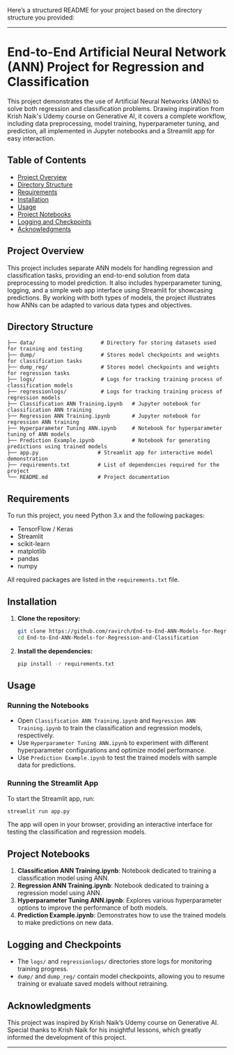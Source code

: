 Here’s a structured README for your project based on the directory structure you provided:

---

# End-to-End Artificial Neural Network (ANN) Project for Regression and Classification

This project demonstrates the use of Artificial Neural Networks (ANNs) to solve both regression and classification problems. Drawing inspiration from Krish Naik's Udemy course on Generative AI, it covers a complete workflow, including data preprocessing, model training, hyperparameter tuning, and prediction, all implemented in Jupyter notebooks and a Streamlit app for easy interaction.

## Table of Contents
- [Project Overview](#project-overview)
- [Directory Structure](#directory-structure)
- [Requirements](#requirements)
- [Installation](#installation)
- [Usage](#usage)
- [Project Notebooks](#project-notebooks)
- [Logging and Checkpoints](#logging-and-checkpoints)
- [Acknowledgments](#acknowledgments)

## Project Overview
This project includes separate ANN models for handling regression and classification tasks, providing an end-to-end solution from data preprocessing to model prediction. It also includes hyperparameter tuning, logging, and a simple web app interface using Streamlit for showcasing predictions. By working with both types of models, the project illustrates how ANNs can be adapted to various data types and objectives.

## Directory Structure

```
├── data/                     # Directory for storing datasets used for training and testing
├── dump/                     # Stores model checkpoints and weights for classification tasks
├── dump_reg/                 # Stores model checkpoints and weights for regression tasks
├── logs/                     # Logs for tracking training process of classification models
├── regressionlogs/           # Logs for tracking training process of regression models
├── Classification ANN Training.ipynb   # Jupyter notebook for classification ANN training
├── Regression ANN Training.ipynb       # Jupyter notebook for regression ANN training
├── Hyperparameter Tuning ANN.ipynb     # Notebook for hyperparameter tuning of ANN models
├── Prediction Example.ipynb            # Notebook for generating predictions using trained models
├── app.py                   # Streamlit app for interactive model demonstration
├── requirements.txt         # List of dependencies required for the project
└── README.md                # Project documentation
```

## Requirements

To run this project, you need Python 3.x and the following packages:

- TensorFlow / Keras
- Streamlit
- scikit-learn
- matplotlib
- pandas
- numpy

All required packages are listed in the `requirements.txt` file.

## Installation

1. **Clone the repository:**

   ```bash
   git clone https://github.com/ravirch/End-to-End-ANN-Models-for-Regression-and-Classification
   cd End-to-End-ANN-Models-for-Regression-and-Classification
   ```

2. **Install the dependencies:**

   ```bash
   pip install -r requirements.txt
   ```

## Usage

### Running the Notebooks
- Open `Classification ANN Training.ipynb` and `Regression ANN Training.ipynb` to train the classification and regression models, respectively.
- Use `Hyperparameter Tuning ANN.ipynb` to experiment with different hyperparameter configurations and optimize model performance.
- Use `Prediction Example.ipynb` to test the trained models with sample data for predictions.

### Running the Streamlit App
To start the Streamlit app, run:

```bash
streamlit run app.py
```

The app will open in your browser, providing an interactive interface for testing the classification and regression models.

## Project Notebooks

1. **Classification ANN Training.ipynb**: Notebook dedicated to training a classification model using ANN.
2. **Regression ANN Training.ipynb**: Notebook dedicated to training a regression model using ANN.
3. **Hyperparameter Tuning ANN.ipynb**: Explores various hyperparameter options to improve the performance of both models.
4. **Prediction Example.ipynb**: Demonstrates how to use the trained models to make predictions on new data.

## Logging and Checkpoints

- The `logs/` and `regressionlogs/` directories store logs for monitoring training progress.
- `dump/` and `dump_reg/` contain model checkpoints, allowing you to resume training or evaluate saved models without retraining.

## Acknowledgments

This project was inspired by Krish Naik’s Udemy course on Generative AI. Special thanks to Krish Naik for his insightful lessons, which greatly informed the development of this project.

--- 
